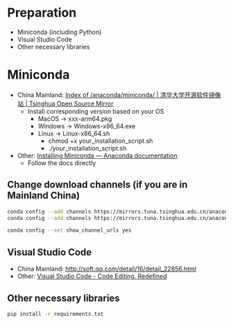 # Preparation

- Miniconda (including Python)
- Visual Studio Code
- Other necessary libraries

# Miniconda

- China Mainland: [Index of /anaconda/miniconda/ | 清华大学开源软件镜像站 | Tsinghua Open Source Mirror](https://mirrors.tuna.tsinghua.edu.cn/anaconda/miniconda/)
  - Install corresponding version based on your OS
    - MacOS -> xxx-arm64.pkg
    - Windows -> Windows-x86_64.exe
    - Linux -> Linux-x86_64.sh
      - chmod +x your_installation_script.sh
      - ./your_installation_script.sh
- Other: [Installing Miniconda — Anaconda documentation](https://docs.anaconda.com/free/miniconda/miniconda-install/)
  - Follow the docs directly
## Change download channels (if you are in Mainland China)

```bash
conda config --add channels https://mirrors.tuna.tsinghua.edu.cn/anaconda/pkgs/free/
conda config --add channels https://mirrors.tuna.tsinghua.edu.cn/anaconda/pkgs/main/

conda config --set show_channel_urls yes
```
## Visual Studio Code

- China Mainland: http://soft.qq.com/detail/16/detail_22856.html
- Other: [Visual Studio Code - Code Editing. Redefined](https://code.visualstudio.com/)

## Other necessary libraries

```bash
pip install -r requirements.txt
```

